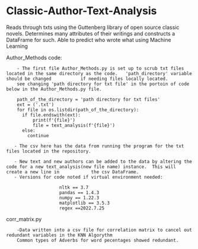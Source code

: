 # Classic-Author-Text-Analysis
Reads through txts using the Guttenberg library of open source classic novels.  Determines many attributes of their writings and constructs a DataFrame for such.   Able to predict who wrote what using Machine Learning  

Author_Methods code:

        - The first file Author_Methods.py is set up to scrub txt files located in the same directory as the code.   'path_directory' variable should be changed           if needing files locally located.
        see changing 'path directory for txt file' in the portoin of code below in the Author_Methods.py file.
        
        path_of_the_directory = 'path directory for txt files'
        ext = ('.txt')
        for file in os.listdir(path_of_the_directory):
          if file.endswith(ext):
    	      print(f'{file}')
    	      file = text_analysis(f'{file}') 
          else:
            continue
        
       - The csv here has the data from running the program for the txt files located in the repository.
        
       - New text and new authors can be added to the data by altering the code for a new text_analysis(new file name) instance.  This will create a new line in            the csv DataFrame.
       - Versions for code noted if virtual environment needed:
       
                        nltk == 3.7
                        pandas == 1.4.3
                        numpy == 1.22.3
                        matplotlib == 3.5.3
                        regex ==2022.7.25
   
   
   corr_matrix.py
   
        -Data written into a csv file for correlation matrix to cancel out redundant variables in the KNN Algorythm
        Common types of Adverbs for word pecentages showed redundant.
        
        
        
